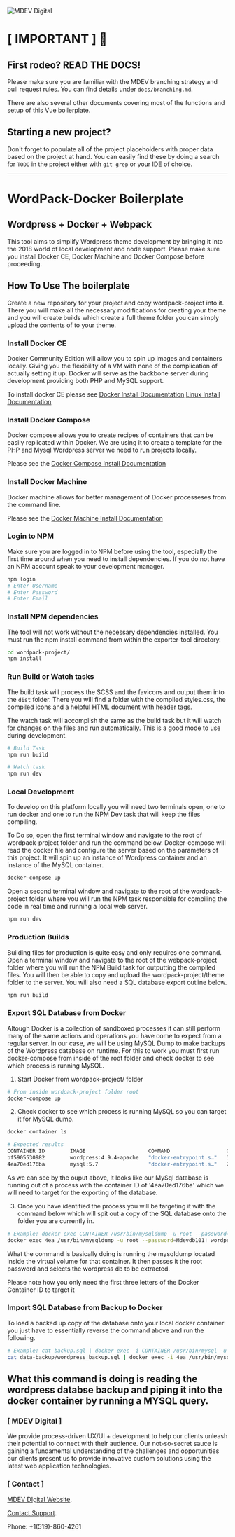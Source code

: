 ![MDEV Digital](https://mdev.digital/social/githubLogo.svg)

# [ IMPORTANT ] :rotating_light:

## First rodeo? READ THE DOCS!
Please make sure you are familiar with the MDEV branching strategy and pull
request rules. You can find details under `docs/branching.md`.

There are also several other documents covering most of the functions and setup
of this Vue boilerplate.

## Starting a new project?
Don't forget to populate all of the project placeholders with proper data based
on the project at hand. You can easily find these by doing a search for `TODO`
in the project either with `git grep` or your IDE of choice.

---

# WordPack-Docker Boilerplate

## Wordpress + Docker + Webpack
This tool aims to simplify Wordpress theme development by bringing it into the
2018 world of local development and node support. Please make sure you install
Docker CE, Docker Machine and Docker Compose before proceeding.

## How To Use The boilerplate
Create a new repository for your project and copy wordpack-project into it.
There you will make all the necessary modifications for creating your theme and
you will create builds which create a full theme folder you can simply upload
the contents of to your theme.

### Install Docker CE
Docker Community Edition will allow you to spin up images and containers
locally. Giving you the flexibility of a VM with none of the complication of
actually setting it up. Docker will serve as the backbone server during
development providing both PHP and MySQL support.

To install docker CE please see [Docker Install Documentation](https://docs.docker.com/docker-for-mac/install/)
[Linux Install Documentation](https://docs.docker.com/install/linux/docker-ce/ubuntu/)

### Install Docker Compose
Docker compose allows you to create recipes of containers that can be easily
replicated within Docker. We are using it to create a template for the PHP and
Mysql Wordpress server we need to run projects locally.

Please see the [Docker Compose Install Documentation](https://docs.docker.com/compose/install/)

### Install Docker Machine
Docker machine allows for better management of Docker processeses from the
command line.

Please see the [Docker Machine Install Documentation](https://docs.docker.com/machine/install-machine/)

### Login to NPM
Make sure you are logged in to NPM before using the tool, especially the first
time around when you need to install dependencies. If you do not have an NPM
account speak to your development manager.

```bash
npm login
# Enter Username
# Enter Password
# Enter Email
```

### Install NPM dependencies
The tool will not work without the necessary dependencies installed. You must
run the npm install command from within the exporter-tool directory.

```bash
cd wordpack-project/
npm install
```

### Run Build or Watch tasks
The build task will process the SCSS and the favicons and output them into the
`dist` folder. There you will find a folder with the compiled styles.css, the
compiled icons and a helpful HTML document with header tags.

The watch task will accomplish the same as the build task but it will watch for
changes on the files and run automatically. This is a good mode to use during
development.

```bash
# Build Task
npm run build

# Watch task
npm run dev
```

### Local Development
To develop on this platform locally you will need two terminals open, one to run
docker and one to run the NPM Dev task that will keep the files compiling.

To Do so, open the first terminal window and navigate to the root of
wordpack-project folder and run the command below. Docker-compose will read the
docker file and configure the server based on the parameters of this project. It
will spin up an instance of Wordpress container and an instance of the MySQL
container.

```bash
docker-compose up
```

Open a second terminal window and navigate to the root of the wordpack-project
folder where you will run the NPM task responsible for compiling the code in
real time and running a local web server.

```bash
npm run dev
```

### Production Builds
Building files for production is quite easy and only requires one command. Open
a terminal window and navigate to the root of the webpack-project folder where
you will run the NPM Build task for outputting the compiled files. You will then
be able to copy and upload the wordpack-project/theme folder to the server. You
will also need a SQL database export outline below.

```bash
npm run build
```

### Export SQL Database from Docker
Altough Docker is a collection of sandboxed processes it can still perform many
of the same actions and operations you have come to expect from a regular
server. In our case, we will be using MySQL Dump to make backups of the
Wordpress database on runtime. For this to work you must first run
docker-compose from inside of the root folder and check docker to see which
process is running MySQL.

1. Start Docker from wordpack-project/ folder

```bash
# From inside wordpack-project folder root
docker-compose up
```

2. Check docker to see which process is running MySQL so you can target it for
   MySQL dump.

```bash
docker container ls

# Expected results
CONTAINER ID        IMAGE                    COMMAND                  CREATED             STATUS              PORTS                  NAMES
bf5905530982        wordpress:4.9.4-apache   "docker-entrypoint.s…"   3 hours ago         Up 4 seconds        0.0.0.0:9009->80/tcp  wordpackproject_wordpress_1
4ea70ed176ba        mysql:5.7                "docker-entrypoint.s…"   25 hours ago        Up 4 seconds        3306/tcp               wordpackproject_db_1
```
As we can see by the ouput above, it looks like our MySql database is running
out of a process with the container ID of '4ea70ed176ba' which we will need to
target for the exporting of the database.

3. Once you have identified the process you will be targeting it with the
   command below which will spit out a copy of the SQL database onto the folder
   you are currently in.

```bash
# Example: docker exec CONTAINER /usr/bin/mysqldump -u root --password=root DATABASE > backup.sql
docker exec 4ea /usr/bin/mysqldump -u root --password=Mdevdb101! wordpress > data-backup/wordpress_backup.sql
```

What the command is basically doing is running the mysqldump located inside the
virtual volume for that container. It then passes it the root password and
selects the wordpress db to be extracted.

Please note how you only need the first three letters of the Docker Container ID
to target it

### Import SQL Database from Backup to Docker
To load a backed up copy of the database onto your local docker container you
just have to essentially reverse the command above and run the following.

```bash
# Example: cat backup.sql | docker exec -i CONTAINER /usr/bin/mysql -u root --password=root DATABASE
cat data-backup/wordpress_backup.sql | docker exec -i 4ea /usr/bin/mysql -u root --password=Mdevdb101! wordpress
```

What this command is doing is reading the wordpress databse backup and piping it
into the docker container by running a MYSQL query.
---

### [ MDEV Digital ]
We provide process-driven UX/UI + development to help our clients unleash their potential to connect with their audience. Our not-so-secret sauce is gaining a fundamental understanding of the challenges and opportunities our clients present us to provide innovative custom solutions using the latest web application technologies.

### [ Contact ]
[MDEV DIgital Website](http://mdev.digital).

[Contact Support](mailto:contact@mdev.digital).

Phone: +1(519)-860-4261


